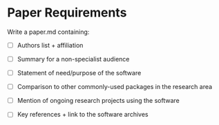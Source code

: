 # Paper Requirements

Write a paper.md containing:


- [ ] Authors list + affiliation    
- [ ] Summary for a non-specialist audience
- [ ] Statement of need/purpose of the software
- [ ] Comparison to other commonly-used packages in the research area
- [ ] Mention of ongoing research projects using the software
- [ ] Key references + link to the software archives

